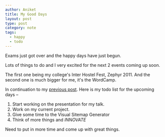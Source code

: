 ```yaml
---
author: Aniket
title: My Good Days
layout: post
type: post
category: note
tags:
  - happy
  - todo
---
```

Exams just got over and the happy days have just begun.

Lots of things to do and I very excited for the next 2 events coming up soon.

The first one being my college's Inter Hostel Fest, Zephyr 2011. And the second one is much bigger for me, it's the WordCamp.

In continuation to my [previous post](http://www.aniketpant.com/posts/dream-innovate). Here is my todo list for the upcoming days &ndash;

1.  Start working on the presentation for my talk.
2.  Work on my current project.
3.  Give some time to the Visual Sitemap Generator
4.  Think of more things and *INNOVATE*

Need to put in more time and come up with great things.